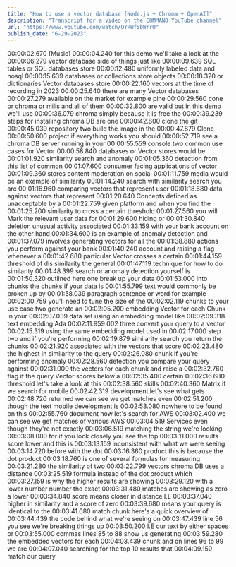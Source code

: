 ```yaml
---
title: "How to use a vector database [Node.js + Chroma + OpenAI]"
description: "Transcript for a video on the COMMAND YouTube channel"
url: "https://www.youtube.com/watch/OYPWf5bWrrU"
publish_date: "6-29-2023"
---
```


00:00:02.670 [Music]
00:00:04.240 for this demo we'll take a look at the
00:00:06.279 vector database side of things just like
00:00:09.639 SQL tables or SQL databases store
00:00:12.480 uniformly labeled data and nosql
00:00:15.639 databases or collections store objects
00:00:18.320 or dictionaries Vector databases store
00:00:22.160 vectors at the time of recording in 2023
00:00:25.640 there are many Vector databases
00:00:27.279 available on the market for example pine
00:00:29.560 cone or chroma or milis and all of them
00:00:32.800 are valid but in this demo we'll use
00:00:36.079 chroma simply because it is free the
00:00:39.239 steps for installing chroma DB are one
00:00:42.800 clone the git
00:00:45.039 repository two build the image in the
00:00:47.879 Clone
00:00:50.600 project if everything works you should
00:00:52.719 see a chroma DB server running in your
00:00:55.559 console two common use cases for Vector
00:00:58.840 databases or Vector stores would be
00:01:01.920 similarity search and anomaly
00:01:05.360 detection from this list of common
00:01:07.600 consumer facing applications of vector
00:01:09.360 stores content moderation on social
00:01:11.759 media would be an example of similarity
00:01:14.240 search with similarity search you are
00:01:16.960 comparing vectors that represent user
00:01:18.680 data against vectors that represent
00:01:20.640 Concepts defined as unacceptable by a
00:01:22.759 given platform and when you find the
00:01:25.200 similarity to cross a certain threshold
00:01:27.560 you will Mark the relevant user data for
00:01:29.600 hiding or
00:01:30.840 deletion unusual activity associated
00:01:33.159 with your bank account on the other hand
00:01:34.600 is an example of anomaly detection and
00:01:37.079 involves generating vectors for all the
00:01:38.880 actions you perform against your bank
00:01:40.240 account and raising a flag whenever a
00:01:42.680 particular Vector crosses a certain
00:01:44.159 threshold of dis similarity the general
00:01:47.119 technique for how to do similarity
00:01:48.399 search or anomaly detection yourself is
00:01:50.320 outlined here one break up your data
00:01:53.000 into chunks the chunks if your data is
00:01:55.799 text would commonly be broken up by
00:01:58.039 paragraph sentence or word for example
00:02:00.759 you'll need to tune the size of the
00:02:02.119 chunks to your use case two generate an
00:02:05.200 embedding Vector for each Chunk in your
00:02:07.039 data set using an embedding model like
00:02:09.318 text embedding Ada
00:02:11.959 002 three convert your query to a vector
00:02:15.319 using the same embedding model used in
00:02:17.000 step two and if you're performing
00:02:19.879 similarity search you return the chunks
00:02:21.920 associated with the vectors that score
00:02:23.480 the highest in similarity to the query
00:02:26.080 chunk if you're performing anomaly
00:02:28.560 detection you compare your query against
00:02:31.000 the vectors for each chunk and raise a
00:02:32.760 flag if the query Vector scores below a
00:02:35.400 certain
00:02:36.680 threshold let's take a look at this
00:02:38.560 skills
00:02:40.360 Matrix if we search for mobile
00:02:42.319 development let's see what gets
00:02:48.720 returned we can see we get matches even
00:02:51.200 though the text mobile development is
00:02:53.080 nowhere to be found on this
00:02:55.760 document now let's search for AWS
00:03:02.400 we can see we get matches of various AWS
00:03:04.519 Services even though they're not exactly
00:03:06.519 matching the string we're looking
00:03:08.080 for if you look closely you see the top
00:03:11.000 results score lower and this is
00:03:13.159 inconsistent with what we were seeing
00:03:14.720 before with the dot
00:03:16.360 product this is because the dot product
00:03:18.760 is one of several formulas for measuring
00:03:21.280 the similarity of two
00:03:22.799 vectors chroma DB uses a distance
00:03:25.519 formula instead of the dot product which
00:03:27.159 is why the higher results are showing
00:03:29.120 with a lower number number the exact
00:03:31.480 matches are showing as zero a lower
00:03:34.840 score means closer in distance I.E
00:03:37.040 higher in similarity and a score of zero
00:03:39.680 means your query is identical to the
00:03:41.680 match chunk here's a quick overview of
00:03:44.439 the code behind what we're seeing on
00:03:47.439 line 56 you see we're breaking things up
00:03:50.200 I.E our text by either spaces or
00:03:55.000 commas lines 85 to 88 show us generating
00:03:59.280 the embedded vectors for each
00:04:03.439 chunk and on lines 96 to 99 we are
00:04:07.040 searching for the top 10 results that
00:04:09.159 match our query
